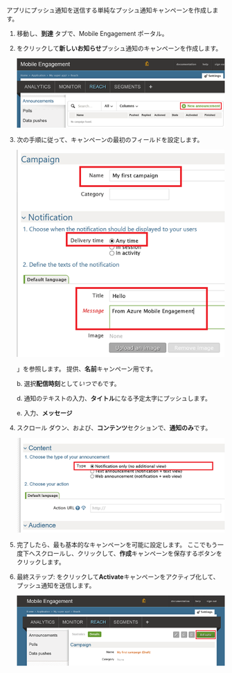 アプリにプッシュ通知を送信する単純なプッシュ通知キャンペーンを作成します。

1. 移動し、**到達** タブで、Mobile Engagement ポータル。
2. をクリックして**新しいお知らせ**プッシュ通知のキャンペーンを作成します。
   
    ![](./media/mobile-engagement-windows-push-campaign/new-announcement.png)
3. 次の手順に従って、キャンペーンの最初のフィールドを設定します。
   
    ![](./media/mobile-engagement-windows-push-campaign/campaign-first-params.png)
   
    」を参照します。 提供、**名前**キャンペーン用です。
   
    b. 選択**配信時刻**として*いつでも*です。
   
    d. 通知のテキストの入力、**タイトル**になる予定太字にプッシュします。
   
    e. 入力、**メッセージ**
4. スクロール ダウン、および、**コンテンツ**セクションで、**通知のみ**です。
   
    ![](./media/mobile-engagement-windows-push-campaign/campaign-content.png)
5. 完了したら、最も基本的なキャンペーンを可能に設定します。 ここでもう一度下へスクロールし、クリックして、**作成**キャンペーンを保存するボタンをクリックします。
6. 最終ステップ: をクリックして**Activate**キャンペーンをアクティブ化して、プッシュ通知を送信します。
   
    ![](./media/mobile-engagement-windows-push-campaign/campaign-activate.png)

